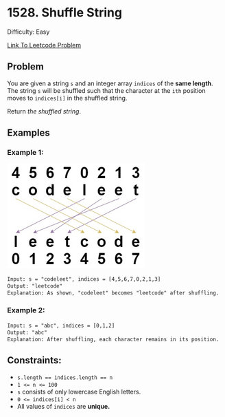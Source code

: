 # 1528. Shuffle String
Difficulty: Easy

[Link To Leetcode Problem](https://leetcode.com/problems/shuffle-string/)

## Problem
You are given a string `s` and an integer array `indices` of the **same length**. The string `s` will be shuffled such that the character at the `ith` position moves to `indices[i]` in the shuffled string.

Return *the shuffled string*.

## Examples
### Example 1:
![example1](./example1.jpg)
```
Input: s = "codeleet", indices = [4,5,6,7,0,2,1,3]
Output: "leetcode"
Explanation: As shown, "codeleet" becomes "leetcode" after shuffling.
```
### Example 2:
```
Input: s = "abc", indices = [0,1,2]
Output: "abc"
Explanation: After shuffling, each character remains in its position.
```

## Constraints:
- `s.length == indices.length == n`
- `1 <= n <= 100`
- `s` consists of only lowercase English letters.
- `0 <= indices[i] < n`
- All values of `indices` are **unique.**
